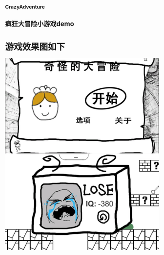 ### CrazyAdventure
## 疯狂大冒险小游戏demo
# 游戏效果图如下
![](https://github.com/fctony/CrazyAdventure/blob/master/Image/1.png)
![](https://github.com/fctony/CrazyAdventure/blob/master/Image/2.png)

